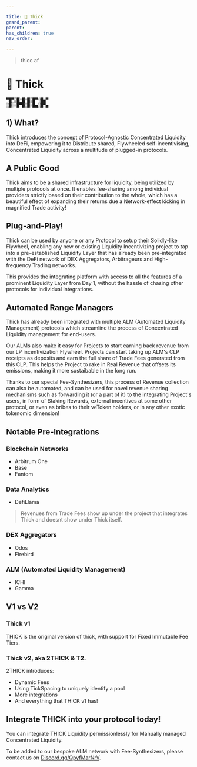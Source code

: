 ```yaml
---

title: 🍑 Thick
grand_parent:
parent:
has_children: true
nav_order:

---
```


> thicc af

# 🍑 Thick

```
▀█▀░█░█░█░█▀░█▄▀
░█░░█▀█░█░█▄░█▀▄
```

## 1) What?
Thick introduces the concept of Protocol-Agnostic Concentrated Liquidity into DeFi, empowering it to Distribute shared, Flywheeled self-incentivising, Concentrated Liquidity across a multitude of plugged-in protocols.

## A Public Good
Thick aims to be a shared infrastructure for liquidity, being utilized by multiple protocols at once. It enables fee-sharing among individual providers strictly based on their contribution to the whole, which has a beautiful effect of expanding their returns due a Network-effect kicking in magnified Trade activity!

## Plug-and-Play!
Thick can be used by anyone or any Protocol to setup their Solidly-like Flywheel, enabling any new or existing Liquidity Incentivizing project to tap into a pre-established Liquidity Layer that has already been pre-integrated with the DeFi network of DEX Aggregators, Arbitrageurs and High-frequency Trading networks.

This provides the integrating platform with access to all the features of a prominent Liquidity Layer from Day 1, without the hassle of chasing other protocols for individual integrations.

## Automated Range Managers
Thick has already been integrated with multiple ALM (Automated Liquidity Management) protocols which streamline the process of Concentrated Liquidity management for end-users.

Our ALMs also make it easy for Projects to start earning back revenue from our LP incentivization Flywheel. Projects can start taking up ALM's CLP receipts as deposits and earn the full share of Trade Fees generated from this CLP. This helps the Project to rake in Real Revenue that offsets its emissions, making it more sustaibable in the long run.

Thanks to our special Fee-Synthesizers, this process of Revenue collection can also be automated, and can be used for novel revenue sharing mechanisms such as forwarding it (or a part of it) to the integrating Project's users, in form of Staking Rewards, external incentives at some other protocol, or even as bribes to their veToken holders, or in any other exotic tokenomic dimension!


## Notable Pre-Integrations

### Blockchain Networks
- Arbitrum One
- Base
- Fantom

### Data Analytics
- DefiLlama
> Revenues from Trade Fees show up under the project that integrates Thick and doesnt show under Thick itself.

### DEX Aggregators
- Odos
- Firebird

### ALM (Automated Liquidity Management)
- ICHI
- Gamma

## V1 vs V2

### Thick v1
THICK is the original version of thick, with support for Fixed Immutable Fee Tiers.

### Thick v2, aka 2THICK & T2.
2THICK introduces:
- Dynamic Fees
- Using TickSpacing to uniquely identify a pool
- More integrations
- And everything that THICK v1 has!

## Integrate THICK into your protocol today!

You can integrate THICK Liquidity permissionlessly for Manually managed Concentrated Liquidity.

To be added to our bespoke ALM network with Fee-Synthesizers, please contact us on [Discord.gg/QpyfMarNrV](https://discord.com/invite/QpyfMarNrV).


